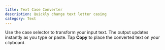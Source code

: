 ```yaml
---
title: Text Case Converter
description: Quickly change text letter casing
category: Text
---
```


Use the case selector to transform your input text. The output updates instantly as you type or paste. Tap **Copy** to place the converted text on your clipboard.
